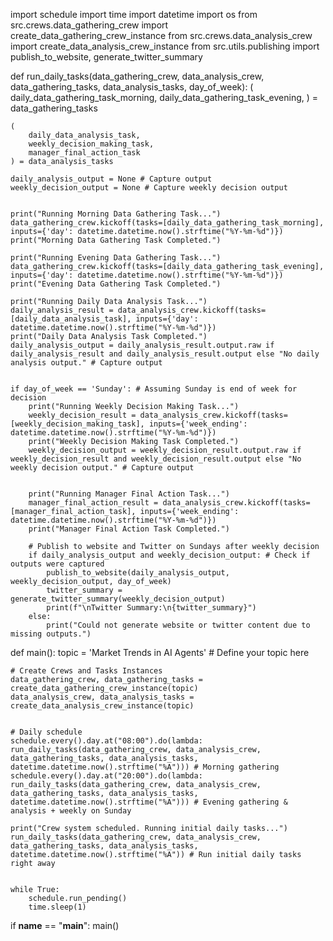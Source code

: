 import schedule
import time
import datetime
import os
from src.crews.data_gathering_crew import create_data_gathering_crew_instance
from src.crews.data_analysis_crew import create_data_analysis_crew_instance
from src.utils.publishing import publish_to_website, generate_twitter_summary


def run_daily_tasks(data_gathering_crew, data_analysis_crew, data_gathering_tasks, data_analysis_tasks, day_of_week):
    (
        daily_data_gathering_task_morning,
        daily_data_gathering_task_evening,
    ) = data_gathering_tasks

    (
        daily_data_analysis_task,
        weekly_decision_making_task,
        manager_final_action_task
    ) = data_analysis_tasks

    daily_analysis_output = None # Capture output
    weekly_decision_output = None # Capture weekly decision output


    print("Running Morning Data Gathering Task...")
    data_gathering_crew.kickoff(tasks=[daily_data_gathering_task_morning], inputs={'day': datetime.datetime.now().strftime("%Y-%m-%d")})
    print("Morning Data Gathering Task Completed.")

    print("Running Evening Data Gathering Task...")
    data_gathering_crew.kickoff(tasks=[daily_data_gathering_task_evening], inputs={'day': datetime.datetime.now().strftime("%Y-%m-%d")})
    print("Evening Data Gathering Task Completed.")

    print("Running Daily Data Analysis Task...")
    daily_analysis_result = data_analysis_crew.kickoff(tasks=[daily_data_analysis_task], inputs={'day': datetime.datetime.now().strftime("%Y-%m-%d")})
    print("Daily Data Analysis Task Completed.")
    daily_analysis_output = daily_analysis_result.output.raw if daily_analysis_result and daily_analysis_result.output else "No daily analysis output." # Capture output


    if day_of_week == 'Sunday': # Assuming Sunday is end of week for decision
        print("Running Weekly Decision Making Task...")
        weekly_decision_result = data_analysis_crew.kickoff(tasks=[weekly_decision_making_task], inputs={'week_ending': datetime.datetime.now().strftime("%Y-%m-%d")})
        print("Weekly Decision Making Task Completed.")
        weekly_decision_output = weekly_decision_result.output.raw if weekly_decision_result and weekly_decision_result.output else "No weekly decision output." # Capture output


        print("Running Manager Final Action Task...")
        manager_final_action_result = data_analysis_crew.kickoff(tasks=[manager_final_action_task], inputs={'week_ending': datetime.datetime.now().strftime("%Y-%m-%d")})
        print("Manager Final Action Task Completed.")

        # Publish to website and Twitter on Sundays after weekly decision
        if daily_analysis_output and weekly_decision_output: # Check if outputs were captured
            publish_to_website(daily_analysis_output, weekly_decision_output, day_of_week)
            twitter_summary = generate_twitter_summary(weekly_decision_output)
            print(f"\nTwitter Summary:\n{twitter_summary}")
        else:
            print("Could not generate website or twitter content due to missing outputs.")


def main():
    topic = 'Market Trends in AI Agents' # Define your topic here

    # Create Crews and Tasks Instances
    data_gathering_crew, data_gathering_tasks = create_data_gathering_crew_instance(topic)
    data_analysis_crew, data_analysis_tasks = create_data_analysis_crew_instance(topic)


    # Daily schedule
    schedule.every().day.at("08:00").do(lambda: run_daily_tasks(data_gathering_crew, data_analysis_crew, data_gathering_tasks, data_analysis_tasks, datetime.datetime.now().strftime("%A"))) # Morning gathering
    schedule.every().day.at("20:00").do(lambda: run_daily_tasks(data_gathering_crew, data_analysis_crew, data_gathering_tasks, data_analysis_tasks, datetime.datetime.now().strftime("%A"))) # Evening gathering & analysis + weekly on Sunday

    print("Crew system scheduled. Running initial daily tasks...")
    run_daily_tasks(data_gathering_crew, data_analysis_crew, data_gathering_tasks, data_analysis_tasks, datetime.datetime.now().strftime("%A")) # Run initial daily tasks right away


    while True:
        schedule.run_pending()
        time.sleep(1)

if __name__ == "__main__":
    main()
